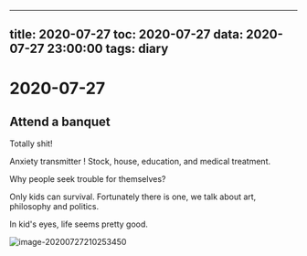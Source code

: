 
---
title: 2020-07-27
toc: 2020-07-27
data: 2020-07-27 23:00:00
tags: diary
---


# 2020-07-27

## Attend a banquet

Totally shit!

Anxiety transmitter ! Stock, house, education, and medical treatment.

Why people seek trouble for themselves? 

Only kids can survival. Fortunately there is one, we talk about art, philosophy and politics. 

In kid's eyes, life seems pretty good.

![image-20200727210253450](https://tva1.sinaimg.cn/large/007S8ZIlgy1gh5tz6dkbij314n0u04r2.jpg)


